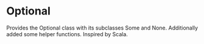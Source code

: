 # Optional
Provides the Optional class with its subclasses Some and None. Additionally added some helper functions. Inspired by 
Scala.
